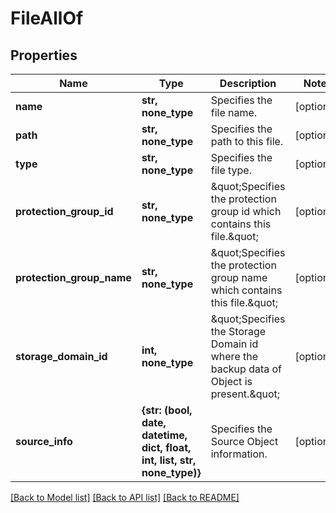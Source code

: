 # FileAllOf


## Properties
Name | Type | Description | Notes
------------ | ------------- | ------------- | -------------
**name** | **str, none_type** | Specifies the file name. | [optional] 
**path** | **str, none_type** | Specifies the path to this file. | [optional] 
**type** | **str, none_type** | Specifies the file type. | [optional] 
**protection_group_id** | **str, none_type** | \&quot;Specifies the protection group id which contains this file.\&quot; | [optional] 
**protection_group_name** | **str, none_type** | \&quot;Specifies the protection group name which contains this file.\&quot; | [optional] 
**storage_domain_id** | **int, none_type** | \&quot;Specifies the Storage Domain id where the backup data of Object is present.\&quot; | [optional] 
**source_info** | **{str: (bool, date, datetime, dict, float, int, list, str, none_type)}** | Specifies the Source Object information. | [optional] 

[[Back to Model list]](../README.md#documentation-for-models) [[Back to API list]](../README.md#documentation-for-api-endpoints) [[Back to README]](../README.md)


